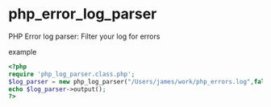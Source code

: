 php_error_log_parser
=================

PHP Error log parser: Filter your log for errors

example

```PHP
<?php
require 'php_log_parser.class.php';
$log_parser = new php_log_parser("/Users/james/work/php_errors.log",false);
echo $log_parser->output();
?>
```
